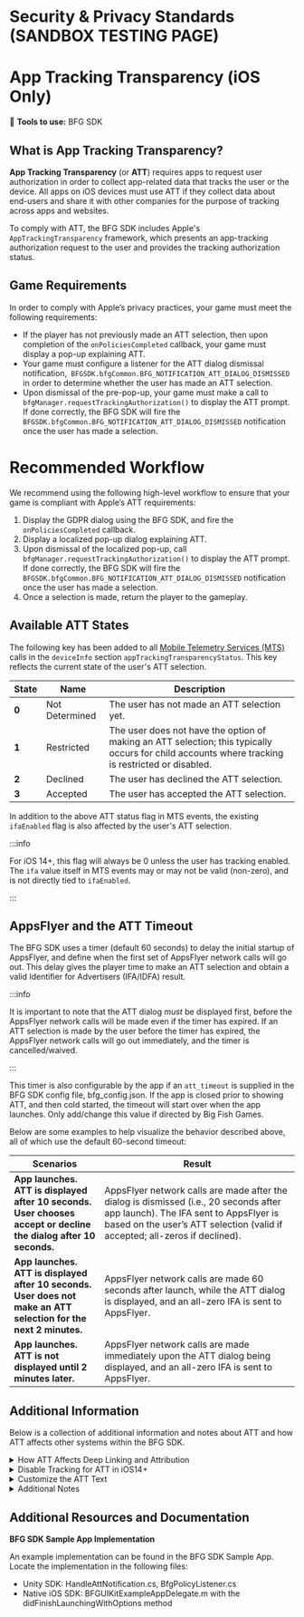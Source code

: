# Security & Privacy Standards (SANDBOX TESTING PAGE)

# App Tracking Transparency (iOS Only) 

:small_blue_diamond: **Tools to use:** BFG SDK

## What is App Tracking Transparency? 

**App Tracking Transparency** (or **ATT**) requires apps to request user authorization in order to collect app-related data that tracks the user or the device. All apps on iOS devices must use ATT if they collect data about end-users and share it with other companies for the purpose of tracking across apps and websites.

To comply with ATT, the BFG SDK includes Apple's ``AppTrackingTransparency`` framework, which presents an app-tracking authorization request to the user and provides the tracking authorization status.

## Game Requirements 
In order to comply with Apple’s privacy practices, your game must meet the following requirements:

- If the player has not previously made an ATT selection, then upon completion of the ``onPoliciesCompleted`` callback, your game must display a pop-up explaining ATT.
- Your game must configure a listener for the ATT dialog dismissal notification,`` BFGSDK.bfgCommon.BFG_NOTIFICATION_ATT_DIALOG_DISMISSED`` in order to determine whether the user has made an ATT selection.
- Upon dismissal of the pre-pop-up, your game must make a call to ``bfgManager.requestTrackingAuthorization()`` to display the ATT prompt. If done correctly, the BFG SDK will fire the ``BFGSDK.bfgCommon.BFG_NOTIFICATION_ATT_DIALOG_DISMISSED`` notification once the user has made a selection.

# Recommended Workflow 
We recommend using the following high-level workflow to ensure that your game is compliant with Apple’s ATT requirements:

1. Display the GDPR dialog using the BFG SDK, and fire the ``onPoliciesCompleted`` callback.
2. Display a localized pop-up dialog explaining ATT.
3. Upon dismissal of the localized pop-up, call ``bfgManager.requestTrackingAuthorization()`` to display the ATT prompt. If done correctly, the BFG SDK will fire the ``BFGSDK.bfgCommon.BFG_NOTIFICATION_ATT_DIALOG_DISMISSED`` notification once the user has made a selection.
4. Once a selection is made, return the player to the gameplay.

## Available ATT States 
The following key has been added to all [Mobile Telemetry Services (MTS)](./tools-mts) calls in the ``deviceInfo`` section ``appTrackingTransparencyStatus``. This key reflects the current state of the user's ATT selection.

| **State** | **Name** | **Description** |
|---|---|---|
| **0** | Not Determined | The user has not made an ATT selection yet. |
| **1** | Restricted | The user does not have the option of making an ATT selection; this typically occurs for child accounts where tracking is restricted or disabled. |
| **2** | Declined | The user has declined the ATT selection. |
| **3** | Accepted | The user has accepted the ATT selection. |

In addition to the above ATT status flag in MTS events, the existing ``ifaEnabled`` flag is also affected by the user's ATT selection.

:::info

For iOS 14+, this flag will always be 0 unless the user has tracking enabled. The ``ifa`` value itself in MTS events may or may not be valid (non-zero), and is not directly tied to ``ifaEnabled``.

:::

## AppsFlyer and the ATT Timeout 

The BFG SDK uses a timer (default 60 seconds) to delay the initial startup of AppsFlyer, and define when the first set of AppsFlyer network calls will go out. This delay gives the player time to make an ATT selection and obtain a valid Identifier for Advertisers (IFA/IDFA) result.

:::info 

It is important to note that the ATT dialog _must_ be displayed first, before the AppsFlyer network calls will be made even if the timer has expired. If an ATT selection is made by the user before the timer has expired, the AppsFlyer network calls will go out immediately, and the timer is cancelled/waived.

:::

This timer is also configurable by the app if an ``att_timeout`` is supplied in the BFG SDK config file, bfg_config.json. If the app is closed prior to showing ATT, and then cold started, the timeout will start over when the app launches. Only add/change this value if directed by Big Fish Games.

Below are some examples to help visualize the behavior described above, all of which use the default 60-second timeout:

| **Scenarios** | **Result** |
|---|---|
| **App launches.<br />ATT is displayed after 10 seconds.<br />User chooses accept or decline the dialog after 10 seconds.** | AppsFlyer network calls are made after the dialog is dismissed (i.e., 20 seconds after app launch). The IFA sent to AppsFlyer is based on the user’s ATT selection (valid if accepted; all-zeros if declined). |
| **App launches.<br />ATT is displayed after 10 seconds.<br />User does not make an ATT selection for the next 2 minutes.** | AppsFlyer network calls are made 60 seconds after launch, while the ATT dialog is displayed, and an all-zero IFA is sent to AppsFlyer. |
| **App launches.<br />ATT is not displayed until 2 minutes later.** | AppsFlyer network calls are made immediately upon the ATT dialog being displayed, and an all-zero IFA is sent to AppsFlyer. |

## Additional Information

Below is a collection of additional information and notes about ATT and how ATT affects other systems within the BFG SDK.

<details>
  <summary>How ATT Affects Deep Linking and Attribution</summary>

Since deferred deep linking requires an IFA for the deep link to be retrieved (after the app is installed and launched), if a user declines ATT, AppsFlyer will be unable to retrieve the deep link. This applies only to deferred deep linking, tapping a deep link prior to the app being installed and then retrieving the deep link automatically on the first launch.

If the user accepts ATT, this is not an issue.

Non-deferred deep linking scenarios still work normally, regardless of the ATT selection made by the user.

</details>

<details>
  <summary>Disable Tracking for ATT in iOS14+</summary>

There are two ways of disabling tracking for ATT in iOS 14+. There is no functional difference between these two methods, except the option in **Privacy > Tracking** allows for enabling/disabling globally for all apps.

1. In the **Privacy > Tracking** settings.
2. In the app’s settings.

The tracking options above will not appear for the specific app until the ATT dialog is displayed in the app first. However, the global option for disabling/enabling tracking is still available regardless.
</details>

<details>
  <summary>Customize the ATT Text</summary>

Add the ``NSUserTrackingUsageDescription`` entry to the game's Info.plist file to customize verbiage around the ATT prompt.
</details>

<details>
  <summary>Additional Notes</summary>

-  The MTS ATT key (``appTrackingTransparencyStatus``) is not added to payloads for iOS 13 and lower, even though Limit Ad Tracking is available in lower OS versions.
- If a device is upgraded from iOS 13 or lower to iOS 14, and Limit Ad Tracking was enabled, then the Tracking setting will automatically be disabled for all apps in iOS 14.
- Unity contains additional ATT status values that are not available in the native iOS SDK. These are internal values that should never appear in MTS payloads:
  - -1: iOS version is less than iOS 14; ATT status does not apply.
  - -2: Non-iOS device.
  - -3: An error occurred when trying to determine the ATT status.

- When an app is launched for the first time with ATT having already been disabled globally, the ‘appTrackingTransparencyStatus’ key’s value in MTS events will be set as 'declined' (and not undetermined). The ATT dialog will also not be displayed in this case, even if the requestTrackingAuthorization API call is made by the developer which is what triggers ATT to display normally.
- The ATT dialog will only ever display once per app install. Once the user has made an ATT selection, it will not display again regardless of whether or not the tracking is enabled or disabled repeatedly in Settings.
- AppsFlyer purchase events are still sent, even if the user declines ATT, however, the IFA will obviously not be attached to the event like all AppsFlyer events.
</details>

## Additional Resources and Documentation 

**BFG SDK Sample App Implementation**

An example implementation can be found in the BFG SDK Sample App. Locate the implementation in the following files:

- Unity SDK: HandleAttNotification.cs, BfgPolicyListener.cs
- Native iOS SDK: BFGUIKitExampleAppDelegate.m with the didFinishLaunchingWithOptions method

